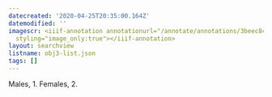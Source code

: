 ```yaml
---
datecreated: '2020-04-25T20:35:00.164Z'
datemodified: ''
imagescr: <iiif-annotation annotationurl="/annotate/annotations/3beec8c4-8734-11ea-af0d-5254008afee6.json"
  styling="image_only:true"></iiif-annotation>
layout: searchview
listname: obj3-list.json
tags: []
---
```

Males, 1. Females, 2.